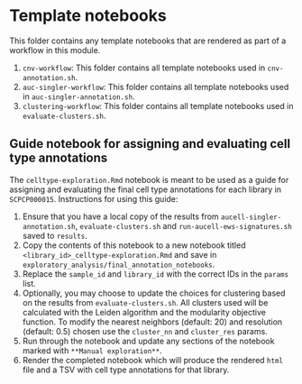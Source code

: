 # Template notebooks

This folder contains any template notebooks that are rendered as part of a workflow in this module.

1. `cnv-workflow`: This folder contains all template notebooks used in `cnv-annotation.sh`.
2. `auc-singler-workflow`: This folder contains all template notebooks used in `auc-singler-annotation.sh`.
3. `clustering-workflow`: This folder contains all template notebooks used in `evaluate-clusters.sh`. 

## Guide notebook for assigning and evaluating cell type annotations 

The `celltype-exploration.Rmd` notebook is meant to be used as a guide for assigning and evaluating the final cell type annotations for each library in `SCPCP000015`. 
Instructions for using this guide: 

1. Ensure that you have a local copy of the results from `aucell-singler-annotation.sh`, `evaluate-clusters.sh` and `run-aucell-ews-signatures.sh` saved to `results`. 
2. Copy the contents of this notebook to a new notebook titled `<library_id>_celltype-exploration.Rmd` and save in `exploratory_analysis/final_annotation_notebooks`. 
3. Replace the `sample_id` and `library_id` with the correct IDs in the `params` list. 
4. Optionally, you may choose to update the choices for clustering based on the results from `evaluate-clusters.sh`. 
All clusters used will be calculated with the Leiden algorithm and the modularity objective function. 
To modify the nearest neighbors (default: 20) and resolution (default: 0.5) chosen use the `cluster_nn` and `cluster_res` params. 
5. Run through the notebook and update any sections of the notebook marked with `**Manual exploration**`. 
6. Render the completed notebook which will produce the rendered `html` file and a TSV with cell type annotations for that library. 

